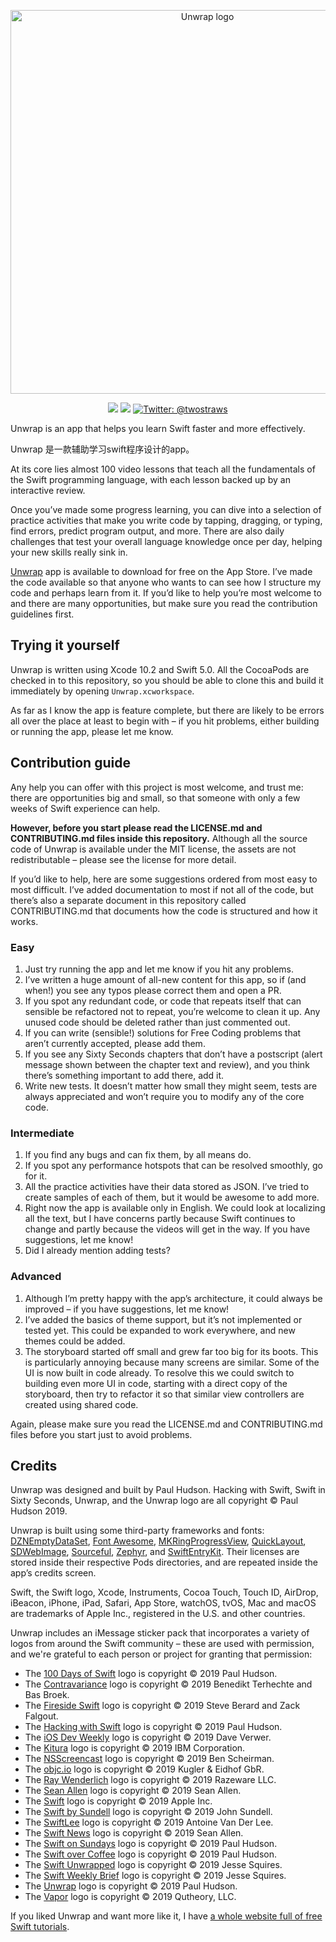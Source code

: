 
<p align="center">
    <img src="https://www.hackingwithswift.com/files/unwrap/logo.png" alt="Unwrap logo" width="614" maxHeight="171" />
</p>

<p align="center">
    <img src="https://img.shields.io/badge/iOS-12.0+-blue.svg" />
    <img src="https://img.shields.io/badge/Swift-5.0-brightgreen.svg" />
    <a href="https://twitter.com/twostraws">
        <img src="https://img.shields.io/badge/Contact-@twostraws-lightgrey.svg?style=flat" alt="Twitter: @twostraws" />
    </a>
</p>

Unwrap is an app that helps you learn Swift faster and more effectively.

Unwrap 是一款辅助学习swift程序设计的app。

At its core lies almost 100 video lessons that teach all the fundamentals of the Swift programming language, with each lesson backed up by an interactive review.

Once you’ve made some progress learning, you can dive into a selection of practice activities that make you write code by tapping, dragging, or typing, find errors, predict program output, and more. There are also daily challenges that test your overall language knowledge once per day, helping your new skills really sink in.

[Unwrap](https://apps.apple.com/app/id1440611372) app is available to download for free on the App Store. I’ve made the code available so that anyone who wants to can see how I structure my code and perhaps learn from it. If you’d like to help you’re most welcome to and there are many opportunities, but make sure you read the contribution guidelines first.


## Trying it yourself

Unwrap is written using Xcode 10.2 and Swift 5.0. All the CocoaPods are checked in to this repository, so you should be able to clone this and build it immediately by opening `Unwrap.xcworkspace`.

As far as I know the app is feature complete, but there are likely to be errors all over the place at least to begin with – if you hit problems, either building or running the app, please let me know.


## Contribution guide

Any help you can offer with this project is most welcome, and trust me: there are opportunities big and small, so that someone with only a few weeks of Swift experience can help.

**However, before you start please read the LICENSE.md and CONTRIBUTING.md files inside this repository.** Although all the source code of Unwrap is available under the MIT license, the assets are not redistributable – please see the license for more detail.

If you’d like to help, here are some suggestions ordered from most easy to most difficult. I’ve added documentation to most if not all of the code, but there’s also a separate document in this repository called CONTRIBUTING.md that documents how the code is structured and how it works.


### Easy

1. Just try running the app and let me know if you hit any problems.
2. I’ve written a huge amount of all-new content for this app, so if (and when!) you see any typos please correct them and open a PR.
3. If you spot any redundant code, or code that repeats itself that can sensible be refactored not to repeat, you’re welcome to clean it up. Any unused code should be deleted rather than just commented out.
4. If you can write (sensible!) solutions for Free Coding problems that aren’t currently accepted, please add them.
5. If you see any Sixty Seconds chapters that don’t have a postscript (alert message shown between the chapter text and review), and you think there’s something important to add there, add it.
5. Write new tests. It doesn’t matter how small they might seem, tests are always appreciated and won’t require you to modify any of the core code.

### Intermediate

1. If you find any bugs and can fix them, by all means do.
2. If you spot any performance hotspots that can be resolved smoothly, go for it.
3. All the practice activities have their data stored as JSON. I’ve tried to create samples of each of them, but it would be awesome to add more.
4. Right now the app is available only in English. We could look at localizing all the text, but I have concerns partly because Swift continues to change and partly because the videos will get in the way. If you have suggestions, let me know!
5. Did I already mention adding tests?


### Advanced

1. Although I’m pretty happy with the app’s architecture, it could always be improved – if you have suggestions, let me know!
2. I’ve added the basics of theme support, but it’s not implemented or tested yet. This could be expanded to work everywhere, and new themes could be added.
3. The storyboard started off small and grew far too big for its boots. This is particularly annoying because many screens are similar. Some of the UI is now built in code already. To resolve this we could switch to building even more UI in code, starting with a direct copy of the storyboard, then try to refactor it so that similar view controllers are created using shared code.

Again, please make sure you read the LICENSE.md and CONTRIBUTING.md files before you start just to avoid problems.


## Credits

Unwrap was designed and built by Paul Hudson. Hacking with Swift, Swift in Sixty Seconds, Unwrap, and the Unwrap logo are all copyright © Paul Hudson 2019.

Unwrap is built using some third-party frameworks and fonts: [DZNEmptyDataSet](https://github.com/dzenbot/DZNEmptyDataSet), [Font Awesome](https://fontawesome.com/), [MKRingProgressView](https://github.com/maxkonovalov/MKRingProgressView), [QuickLayout](https://github.com/huri000/QuickLayout), [SDWebImage](https://github.com/SDWebImage/SDWebImage), [Sourceful](https://github.com/twostraws/Sourceful), [Zephyr](https://github.com/ArtSabintsev/Zephyr), and [SwiftEntryKit](https://github.com/huri000/SwiftEntryKit). Their licenses are stored inside their respective Pods directories, and are repeated inside the app’s credits screen.

Swift, the Swift logo, Xcode, Instruments, Cocoa Touch, Touch ID, AirDrop, iBeacon, iPhone, iPad, Safari, App Store, watchOS, tvOS, Mac and macOS are trademarks of Apple Inc., registered in the U.S. and other countries.

Unwrap includes an iMessage sticker pack that incorporates a variety of logos from around the Swift community – these are used with permission, and we're grateful to each person or project for granting that permission:

- The [100 Days of Swift](https://www.hackingwithswift.com/100) logo is copyright © 2019 Paul Hudson.
- The [Contravariance](https://contravariance.rocks) logo is copyright © 2019 Benedikt Terhechte and Bas Broek.
- The [Fireside Swift](https://www.firesideswift.com) logo is copyright © 2019 Steve Berard and Zack Falgout.
- The [Hacking with Swift](https://www.hackingwithswift.com) logo is copyright © 2019 Paul Hudson.
- The [iOS Dev Weekly](https://iosdevweekly.com) logo is copyright © 2019 Dave Verwer.
- The [Kitura](https://www.kitura.io) logo is copyright © 2019 IBM Corporation.
- The [NSScreencast](https://nsscreencast.com/episodes) logo is copyright © 2019 Ben Scheirman.
- The [objc.io](https://www.objc.io) logo is copyright © 2019 Kugler & Eidhof GbR.
- The [Ray Wenderlich](https://www.raywenderlich.com) logo is copyright © 2019 Razeware LLC.
- The [Sean Allen](https://www.youtube.com/seanallen) logo is copyright © 2019 Sean Allen.
- The [Swift](https://swift.org) logo is copyright © 2019 Apple Inc.
- The [Swift by Sundell](https://www.swiftbysundell.com) logo is copyright © 2019 John Sundell.
- The [SwiftLee](https://www.avanderlee.com) logo is copyright © 2019 Antoine Van Der Lee.
- The [Swift News](https://www.youtube.com/playlist?list=PL8seg1JPkqgH-ZuXSBBXRGRlnmVtEud04) logo is copyright © 2019 Sean Allen.
- The [Swift on Sundays](https://www.youtube.com/playlist?list=PLuoeXyslFTuZNAZKB3FAYqiJZKigjC3VG) logo is copyright © 2019 Paul Hudson.
- The [Swift over Coffee](https://podcasts.apple.com/gb/podcast/swift-over-coffee/id1435076502) logo is copyright © 2019 Paul Hudson.
- The [Swift Unwrapped](https://spec.fm/podcasts/swift-unwrapped) logo is copyright © 2019 Jesse Squires.
- The [Swift Weekly Brief](https://swiftweekly.github.io) logo is copyright © 2019 Jesse Squires.
- The [Unwrap](https://apps.apple.com/app/id1440611372) logo is copyright © 2019 Paul Hudson.
- The [Vapor](https://vapor.codes) logo is copyright © 2019 Qutheory, LLC.

If you liked Unwrap and want more like it, I have [a whole website full of free Swift tutorials](https://www.hackingwithswift.com).
